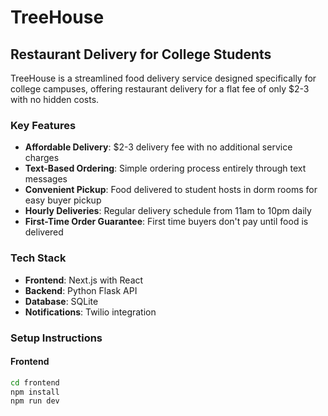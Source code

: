 # TreeHouse

## Restaurant Delivery for College Students

TreeHouse is a streamlined food delivery service designed specifically for college campuses, offering restaurant delivery for a flat fee of only $2-3 with no hidden costs.

### Key Features

- **Affordable Delivery**: $2-3 delivery fee with no additional service charges
- **Text-Based Ordering**: Simple ordering process entirely through text messages
- **Convenient Pickup**: Food delivered to student hosts in dorm rooms for easy buyer pickup
- **Hourly Deliveries**: Regular delivery schedule from 11am to 10pm daily
- **First-Time Order Guarantee**: First time buyers don't pay until food is delivered

### Tech Stack

- **Frontend**: Next.js with React
- **Backend**: Python Flask API
- **Database**: SQLite
- **Notifications**: Twilio integration

### Setup Instructions

#### Frontend
```bash
cd frontend
npm install
npm run dev
